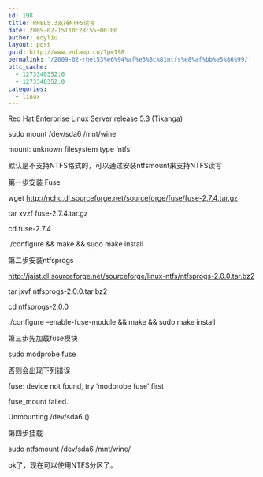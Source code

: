 ```yaml
---
id: 198
title: RHEL5.3支持NTFS读写
date: 2009-02-15T10:28:55+00:00
author: edyliu
layout: post
guid: http://www.enlamp.cn/?p=198
permalink: '/2009-02-rhel53%e6%94%af%e6%8c%81ntfs%e8%af%bb%e5%86%99/'
bttc_cache:
  - 1273340352:0
  - 1273340352:0
categories:
  - linux
---
```

Red Hat Enterprise Linux Server release 5.3 (Tikanga)
  
sudo mount /dev/sda6 /mnt/wine
  
mount: unknown filesystem type &#8216;ntfs&#8217;
  
默认是不支持NTFS格式的，可以通过安装ntfsmount来支持NTFS读写

第一步安装 Fuse
  
wget http://nchc.dl.sourceforge.net/sourceforge/fuse/fuse-2.7.4.tar.gz
  
tar xvzf fuse-2.7.4.tar.gz
  
cd fuse-2.7.4
  
./configure && make && sudo make install

第二步安装ntfsprogs
  
http://jaist.dl.sourceforge.net/sourceforge/linux-ntfs/ntfsprogs-2.0.0.tar.bz2
  
tar jxvf ntfsprogs-2.0.0.tar.bz2
  
cd ntfsprogs-2.0.0
  
./configure &#8211;enable-fuse-module && make && sudo make install

第三步先加载fuse模块
  
sudo modprobe fuse
  
否则会出现下列错误
  
fuse: device not found, try &#8216;modprobe fuse&#8217; first
  
fuse_mount failed.
  
Unmounting /dev/sda6 ()

第四步挂载
  
sudo ntfsmount /dev/sda6 /mnt/wine/

ok了，现在可以使用NTFS分区了。